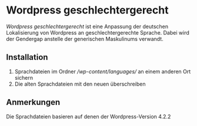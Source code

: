 # Wordpress geschlechtergerecht

*Wordpress geschlechtergerecht* ist eine Anpassung der deutschen Lokalisierung von Wordpress an geschlechtergerechte Sprache. Dabei wird der Gendergap anstelle der generischen Maskulinums verwandt.

## Installation

1. Sprachdateien im Ordner */wp-content/languages/* an einem anderen Ort sichern
2. Die alten Sprachdateien mit den neuen überschreiben

## Anmerkungen
Die Sprachdateien basieren auf denen der Wordpress-Version 4.2.2

